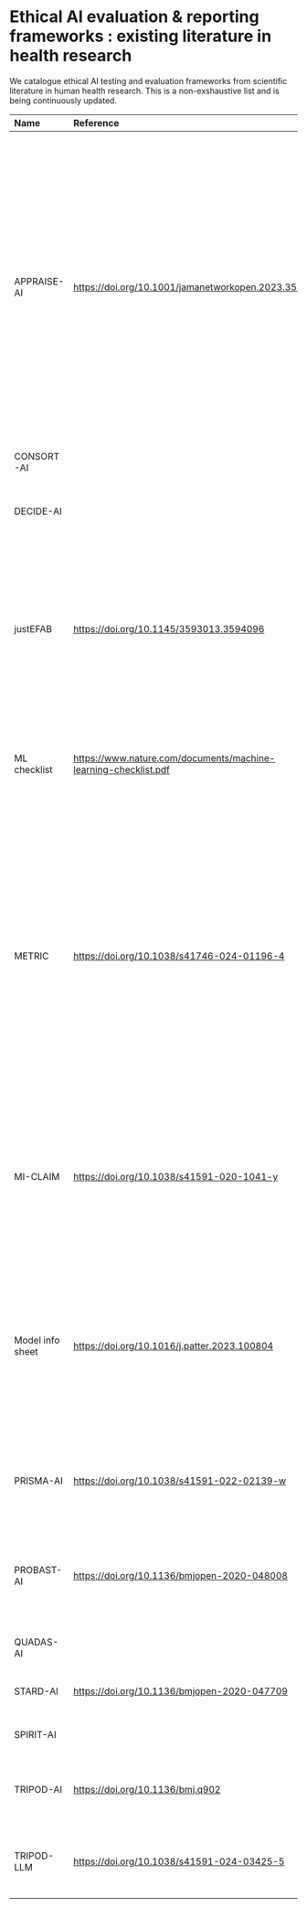 # Ethical AI evaluation & reporting frameworks : existing literature in health research
We catalogue ethical AI testing and evaluation frameworks from scientific literature in human health research. This is a non-exshaustive list and is being continuously updated.  

| **Name** | **Reference** | **Description** | **Relevance**|
|:---------|:--------------|:----------------|:-------------|
|APPRAISE-AI|https://doi.org/10.1001/jamanetworkopen.2023.35377|The primary question of the paper is to develop a tool that evaluates the methodological and reporting quality of AI prediction models specifically for clinical decision support. It aims to address the lack of a quantitative assessment tool that can evaluate the robustness and readiness of AI models for clinical use, particularly when comparing models addressing the same clinical question. The tool is designed to provide a quantitative method for evaluating the quality of AI studies across six domains: clinical relevance, data quality, methodological conduct, robustness of results, reporting quality, and reproducibility.|systematic reviews, AI-based research appraisal|
|CONSORT-AI|||clinical trials, standardized reporting|
|DECIDE-AI|||clinical evaluation (early stage), standardized reporting|
|justEFAB|https://doi.org/10.1145/3593013.3594096|Justice, Equity, Fairness, and Anti-Bias (JustEFAB) guideline intended to support the design, testing, validation, and clinical evaluation of ML models with respect to algorithmic fairness, taking into account the sociotechnical context where the models are used and the model integration in medical ethics. ML lifecycle bias identification and mitigation|bias, fairness, ethical-design|
|ML checklist|https://www.nature.com/documents/machine-learning-checklist.pdf|checklist questions to join to new submissions on works integrating AI models to assess the level of reproducibility/replicability: availability of codes, datasets, etc.|reproducibility|
|METRIC|https://doi.org/10.1038/s41746-024-01196-4|Research question ‘Along which characteristics should data quality be evaluated when employing a dataset for trustworthy AI in medicine?’. A specialised data quality framework for medical training data comprising 15 awareness dimensions, along which developers of medical ML applications should investigate the content of a dataset. The dimensions are divided into 6 clusters: measurement process, timeliness, representativeness, informativeness, consistency, data management. No data governance or management. no specific metrics provided.| data quality evaluation|
|MI-CLAIM|https://doi.org/10.1038/s41591-020-1041-y|minimum information about clinical artificial intelligence modeling.Structured in six parts: study design, separation of data into partitions for model training and model testing, optimization and final model selection, performance evaluation, model examination, reproducible pipeline|imaging|
|Model info sheet|https://doi.org/10.1016/j.patter.2023.100804|To assess potential risk of data leakage from 8 identified types. Model info sheets are the tools to document this assessment and are treated as the researchers arguments and claims on : clean train-test separation; each feature or groups of features legitimacy for use; test set distribution fitting for the scientific interest investigated (generalizability- external validity)|data leakage, reproducibility|
|PRISMA-AI|https://doi.org/10.1038/s41591-022-02139-w|(under construction)|systematic reviews, AI-based research appraisal, standardized reporting|
|PROBAST-AI|https://doi.org/10.1136/bmjopen-2020-048008|(under construction) Extension to Prediction model Risk Of Bias ASsessment Tool PROBAST 2015. Bias assessment is done on four dimensions : participants, predictors, outcome and analysis.|prediction model, bias, standardized reporting|
|QUADAS-AI|||diagnostic tests, quality assessment|
|STARD-AI|https://doi.org/10.1136/bmjopen-2020-047709|(under construction) Extension to Standards for Reporting of Diagnostic Accuracy Study 2015|diagnostic accuracy|
|SPIRIT-AI|||clinical trials, standardized reporting|
|TRIPOD-AI|https://doi.org/10.1136/bmj.q902|Transparent Reporting of a multivariable prediction model for Individual Prognosis Or Diagnosis. |prediciton model (diagnosis, prognosis), standardized reporting|
|TRIPOD-LLM|https://doi.org/10.1038/s41591-024-03425-5|Extension to TRIPOD-AI to further account for Large Language Models specificities in terms of training, fintuning, evaluation and tasks|prediction models based on LLM, standardized reporting|


